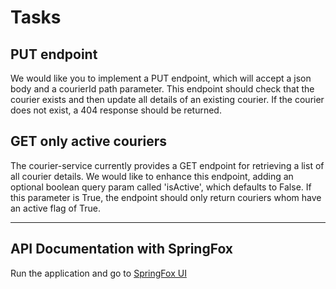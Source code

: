 # Tasks

## PUT endpoint

We would like you to implement a PUT endpoint, which will accept a json body and a courierId path parameter.
This endpoint should check that the courier exists and then update all details of an existing courier.
If the courier does not exist, a 404 response should be returned.

## GET only active couriers

The courier-service currently provides a GET endpoint for retrieving a list of all courier details.
We would like to enhance this endpoint, adding an optional boolean query param called 'isActive', which defaults to False.
If this parameter is True, the endpoint should only return couriers whom have an active flag of True.

---

## API Documentation with SpringFox

Run the application and go to [SpringFox UI](http://localhost:8080/swagger-ui/)
